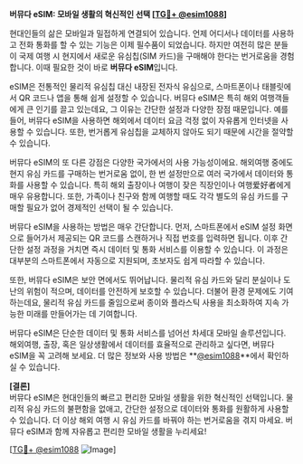 **버뮤다 eSIM: 모바일 생활의 혁신적인 선택 [[TG💪+ @esim1088](https://t.me/s/esim1088)]**

현대인들의 삶은 모바일과 밀접하게 연결되어 있습니다. 언제 어디서나 데이터를 사용하고 전화 통화를 할 수 있는 기능은 이제 필수품이 되었습니다. 하지만 여전히 많은 분들이 국제 여행 시 현지에서 새로운 유심칩(SIM 카드)을 구매해야 한다는 번거로움을 경험합니다. 이때 필요한 것이 바로 **버뮤다 eSIM**입니다.

eSIM은 전통적인 물리적 유심칩 대신 내장된 전자식 유심으로, 스마트폰이나 태블릿에서 QR 코드나 앱을 통해 쉽게 설정할 수 있습니다. 버뮤다 eSIM은 특히 해외 여행객들에게 큰 인기를 끌고 있는데요, 그 이유는 간단한 설정과 다양한 장점 때문입니다. 예를 들어, 버뮤다 eSIM을 사용하면 해외에서 데이터 요금 걱정 없이 자유롭게 인터넷을 사용할 수 있습니다. 또한, 번거롭게 유심칩을 교체하지 않아도 되기 때문에 시간을 절약할 수 있습니다.

버뮤다 eSIM의 또 다른 강점은 다양한 국가에서의 사용 가능성이에요. 해외여행 중에도 현지 유심 카드를 구매하는 번거로움 없이, 한 번 설정만으로 여러 국가에서 데이터와 통화를 사용할 수 있습니다. 특히 해외 출장이나 여행이 잦은 직장인이나 여행爱好者에게 매우 유용합니다. 또한, 가족이나 친구와 함께 여행할 때도 각각 별도의 유심 카드를 구매할 필요가 없어 경제적인 선택이 될 수 있습니다.

버뮤다 eSIM을 사용하는 방법은 매우 간단합니다. 먼저, 스마트폰에서 eSIM 설정 화면으로 들어가서 제공되는 QR 코드를 스캔하거나 직접 번호를 입력하면 됩니다. 이후 간단한 설정 과정을 거치면 즉시 데이터 및 통화 서비스를 이용할 수 있습니다. 이 과정은 대부분의 스마트폰에서 자동으로 지원되며, 초보자도 쉽게 따라할 수 있습니다.

또한, 버뮤다 eSIM은 보안 면에서도 뛰어납니다. 물리적 유심 카드와 달리 분실이나 도난의 위험이 적으며, 데이터를 안전하게 보호할 수 있습니다. 더불어 환경 문제에도 기여하는데요, 물리적 유심 카드를 줄임으로써 종이와 플라스틱 사용을 최소화하여 지속 가능한 미래를 만들어가는 데 기여합니다.

버뮤다 eSIM은 단순한 데이터 및 통화 서비스를 넘어선 차세대 모바일 솔루션입니다. 해외여행, 출장, 혹은 일상생활에서 데이터를 효율적으로 관리하고 싶다면, 버뮤다 eSIM을 꼭 고려해 보세요. 더 많은 정보와 사용 방법은 **[@esim1088](https://t.me/s/esim1088)**에서 확인하실 수 있습니다.

**[결론]**  
버뮤다 eSIM은 현대인들의 빠르고 편리한 모바일 생활을 위한 혁신적인 선택입니다. 물리적 유심 카드의 불편함을 없애고, 간단한 설정으로 데이터와 통화를 원활하게 사용할 수 있습니다. 더 이상 해외 여행 시 유심 카드를 바꿔야 하는 번거로움을 겪지 마세요. 버뮤다 eSIM과 함께 자유롭고 편리한 모바일 생활을 누리세요!  

[[TG💪+ @esim1088](https://t.me/s/esim1088) ![Image](https://i.postimg.cc/Y0z9fWf4/image.png)]